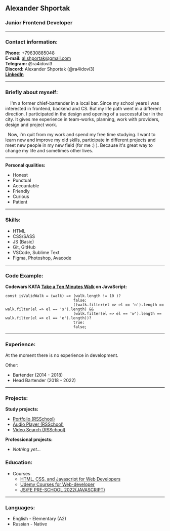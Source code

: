 ## Alexander Shportak

### Junior Frontend Developer

---

### Contact information:

**Phone:** +79630885048  
**E-mail:** al.shportak@gmail.com  
**Telegram:** @ra4idovi3  
**Discord:** Alexander Shportak (@ra4idovi3)  
**[LinkedIn](www.linkedin.com/in/alshportak)**

---

### Briefly about myself:

&nbsp;&nbsp;&nbsp;&nbsp;I'm a former chief-bartender in a local bar. Since my school years i was interested in frontend, backend and CS. But my life path went in a different direction.
I participated in the design and opening of a successful bar in the city. It gives me experience in team-works, planning, work with providers, design and project work.

&nbsp;&nbsp;Now, i'm quit from my work and spend my free time studying. I want to learn new and improve my old skills, participate in different projects and meet new people in my new field (for me :) ). Because it's great way to change my life and sometimes other lives.

---

**Personal qualities:**

- Honest
- Punctual
- Accountable
- Friendly
- Curious
- Patient

---

### Skills:

- HTML
- CSS/SASS
- JS (Basic)
- Git, GitHub
- VSCode, Sublime Text
- Figma, Photoshop, Avacode

---

### Code Example:

**Codewars KATA [Take a Ten Minutes Walk](https://www.codewars.com/kata/54da539698b8a2ad76000228) on JavaScript:**

```
const isValidWalk = (walk) => (walk.length != 10 )?
                              false:
                              ((walk.filter(el => el == 'n').length == walk.filter(el => el == 's').length) &&
                              (walk.filter(el => el == 'w').length == walk.filter(el => el == 'e').length))?
                              true:
                              false;
```

---

### Experience:

At the moment there is no experience in development.

Other:

- Bartender (2014 - 2018)
- Head Bartender (2018 - 2022)

---

### Projects:

**Study projects:**

- [Portfolio (RSSchool)](https://rolling-scopes-school.github.io/ra4idovi3-JSFEPRESCHOOL/portfolio/)
- [Audio Player (RSSchool)](https://rolling-scopes-school.github.io/ra4idovi3-JSFEPRESCHOOL/js30-1.2-audio-player/)
- [Video Search (RSSchool)](https://rolling-scopes-school.github.io/ra4idovi3-JSFEPRESCHOOL/js30-6/)

**Professional projects:**

- _Nothing yet..._

### Education:

- Courses
  - [HTML, CSS, and Javascript for Web Developers](http://www.coursera.org/learn/html-css-javascript-for-web-developers)
  - [Udemy Courses for Web-developer](https://www.udemy.com/course/webdeveloper/)
  - [JS/FE PRE-SCHOOL 2022(JAVASCRIPT)](https://rs.school/js-stage0/)

---

### Languages:

- English - Elementary (A2)
- Russian - Native
